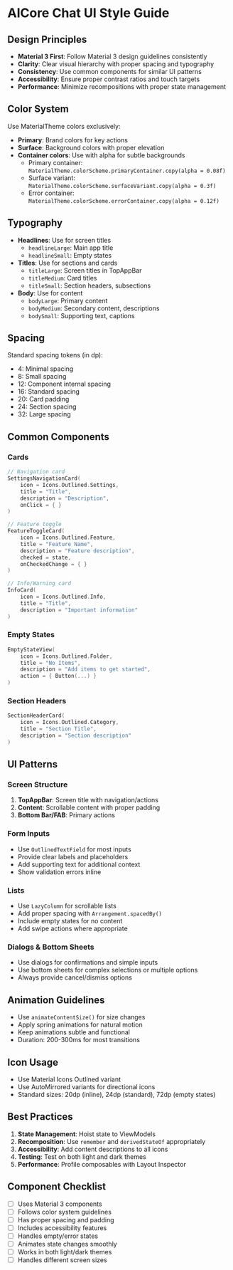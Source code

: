 # AICore Chat UI Style Guide

## Design Principles
- **Material 3 First**: Follow Material 3 design guidelines consistently
- **Clarity**: Clear visual hierarchy with proper spacing and typography
- **Consistency**: Use common components for similar UI patterns
- **Accessibility**: Ensure proper contrast ratios and touch targets
- **Performance**: Minimize recompositions with proper state management

## Color System
Use MaterialTheme colors exclusively:
- **Primary**: Brand colors for key actions
- **Surface**: Background colors with proper elevation
- **Container colors**: Use with alpha for subtle backgrounds
  - Primary container: `MaterialTheme.colorScheme.primaryContainer.copy(alpha = 0.08f)`
  - Surface variant: `MaterialTheme.colorScheme.surfaceVariant.copy(alpha = 0.3f)`
  - Error container: `MaterialTheme.colorScheme.errorContainer.copy(alpha = 0.12f)`

## Typography
- **Headlines**: Use for screen titles
  - `headlineLarge`: Main app title
  - `headlineSmall`: Empty states
- **Titles**: Use for sections and cards
  - `titleLarge`: Screen titles in TopAppBar
  - `titleMedium`: Card titles
  - `titleSmall`: Section headers, subsections
- **Body**: Use for content
  - `bodyLarge`: Primary content
  - `bodyMedium`: Secondary content, descriptions
  - `bodySmall`: Supporting text, captions

## Spacing
Standard spacing tokens (in dp):
- 4: Minimal spacing
- 8: Small spacing
- 12: Component internal spacing
- 16: Standard spacing
- 20: Card padding
- 24: Section spacing
- 32: Large spacing

## Common Components

### Cards
```kotlin
// Navigation card
SettingsNavigationCard(
    icon = Icons.Outlined.Settings,
    title = "Title",
    description = "Description",
    onClick = { }
)

// Feature toggle
FeatureToggleCard(
    icon = Icons.Outlined.Feature,
    title = "Feature Name",
    description = "Feature description",
    checked = state,
    onCheckedChange = { }
)

// Info/Warning card
InfoCard(
    icon = Icons.Outlined.Info,
    title = "Title",
    description = "Important information"
)
```

### Empty States
```kotlin
EmptyStateView(
    icon = Icons.Outlined.Folder,
    title = "No Items",
    description = "Add items to get started",
    action = { Button(...) }
)
```

### Section Headers
```kotlin
SectionHeaderCard(
    icon = Icons.Outlined.Category,
    title = "Section Title",
    description = "Section description"
)
```

## UI Patterns

### Screen Structure
1. **TopAppBar**: Screen title with navigation/actions
2. **Content**: Scrollable content with proper padding
3. **Bottom Bar/FAB**: Primary actions

### Form Inputs
- Use `OutlinedTextField` for most inputs
- Provide clear labels and placeholders
- Add supporting text for additional context
- Show validation errors inline

### Lists
- Use `LazyColumn` for scrollable lists
- Add proper spacing with `Arrangement.spacedBy()`
- Include empty states for no content
- Add swipe actions where appropriate

### Dialogs & Bottom Sheets
- Use dialogs for confirmations and simple inputs
- Use bottom sheets for complex selections or multiple options
- Always provide cancel/dismiss options

## Animation Guidelines
- Use `animateContentSize()` for size changes
- Apply spring animations for natural motion
- Keep animations subtle and functional
- Duration: 200-300ms for most transitions

## Icon Usage
- Use Material Icons Outlined variant
- Use AutoMirrored variants for directional icons
- Standard sizes: 20dp (inline), 24dp (standard), 72dp (empty states)

## Best Practices
1. **State Management**: Hoist state to ViewModels
2. **Recomposition**: Use `remember` and `derivedStateOf` appropriately
3. **Accessibility**: Add content descriptions to all icons
4. **Testing**: Test on both light and dark themes
5. **Performance**: Profile composables with Layout Inspector

## Component Checklist
- [ ] Uses Material 3 components
- [ ] Follows color system guidelines
- [ ] Has proper spacing and padding
- [ ] Includes accessibility features
- [ ] Handles empty/error states
- [ ] Animates state changes smoothly
- [ ] Works in both light/dark themes
- [ ] Handles different screen sizes